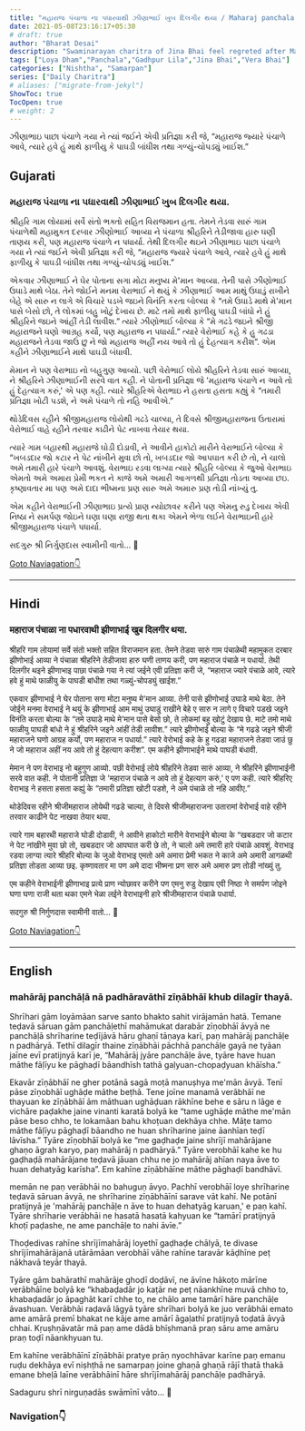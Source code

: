 ```yaml
---
title: "મહારાજ પંચાળા ના પધારવાથી ઝીણાભાઈ ખુબ દિલગીર થયા / Maharaj panchala na padharvathi Jinabhai dilgir thaya"
date: 2021-05-08T23:16:17+05:30
# draft: true
author: "Bharat Desai"
description: "Swaminarayan charitra of Jina Bhai feel regreted after Maharaj declines to come at their home, About lord Swaminarayan"
tags: ["Loya Dham","Panchala","Gadhpur Lila","Jina Bhai","Vera Bhai"]
categories: ["Nishtha", "Samarpan"]
series: ["Daily Charitra"]
# aliases: ["migrate-from-jekyl"]
ShowToc: true
TocOpen: true
# weight: 2
---
```


<!-- this Content Here will shown id listing page till "more" tag -->
ઝીણાભાઇ પાછા પંચાળે ગયા ને ત્યાં જઈને એવી પ્રતિજ્ઞા કરી જે, “મહારાજ જ્યારે પંચાળે આવે, ત્યારે હવે હું માથે ફાળીયુ કે પાઘડી બાંધીશ તથા ગળ્યું-ચોપડ્યું ખાઈશ.”

<!--more-->

## Gujarati
### મહારાજ પંચાળા ના પધારવાથી ઝીણાભાઈ ખુબ દિલગીર થયા.
શ્રીહરિ ગામ લોયામાં સર્વે સંતો ભક્તો સહિત વિરાજમાન હતા. તેમને તેડવા સારું ગામ પંચાળેથી મહામુકત દરબાર ઝીણોભાઈ આવ્યા ને પંચાળા શ્રીહરિને તેડીજાવા હારુ ઘણી તાણય કરી, પણ મહારાજ પંચાળે ન પધાર્યા. તેથી દિલગીર થઇને ઝીણાભાઇ પાછા પંચાળે ગયા ને ત્યાં જઈને એવી પ્રતિજ્ઞા કરી જે, “મહારાજ જ્યારે પંચાળે આવે, ત્યારે હવે હું માથે ફાળીયુ કે પાઘડી બાંધીશ તથા ગળ્યું-ચોપડ્યું ખાઈશ.”

એકવાર ઝીણાભાઈ ને ઘેર પોતાના સગા મોટા મનુષ્ય મે'માન આવ્યા. તેની પાસે ઝીણોભાઈ ઉઘાડે માથે બેઠા. તેને જોઈને મનમા વેરાભાઈ ને થયું કે ઝીણાભાઈ આમ માથું ઉઘાડું રાખીને બેહે એ સારુ ન લાગે એ વિચારે પડખે જઇને વિનંતિ કરતા બોલ્યા કે “તમે ઉઘાડે માથે મે'માન પાસે બેસો છો, તે લોકમાં બહુ ખોટું દેખાય છે. માટે તમો માથે ફાળીયુ પાઘડી બાંધો ને હું શ્રીહરિને જઇને આંહીં તેડી લાવીશ.” ત્યારે ઝીણોભાઈ બોલ્યા કે “મે ગઢડે જઇને શ્રીજી મહારાજને ઘણો આગ્રહ કર્યો, પણ મહારાજ ન પધાર્યા.” ત્યારે વેરોભાઈ કહે કે હુ ગઢડા મહારાજને તેડવા જાઉં છુ ને જો મહારાજ અહીં નય આવે તો હું દેહત્યાગ કરીશ”. એમ કહીને ઝીણાભાઈને માથે પાઘડી બંધાવી.

મેમાન ને પણ વેરાભાઇ નો બહુગુણ આવ્યો. પછી વેરોભાઈ લોયે શ્રીહરિને તેડવા સારું આવ્યા, ને શ્રીહરિને ઝીણાભાઈની સરવે વાત કહી. ને પોતાની પ્રતિજ્ઞા જે 'મહારાજ પંચાળે ન આવે તો હું દેહત્યાગ કરું,' એ પણ કહી. ત્યારે શ્રીહરિએ વેરાભાઇ ને હસતા હસતા કહ્યું કે “તમારી પ્રતિજ્ઞા ખોટી પડશે, ને અમે પંચાળે તો નહિ આવીએ.”

થોડેદિવસ રહીને શ્રીજીમહારાજ લોયેથી ગઢડે ચાલ્યા, તે દિવસે શ્રીજીમહારાજના ઉતારામાં વેરોભાઈ વાહે રહીને તરવાર કાઢીને પેટ નાખવા તેયાર થયા. 

ત્યારે ગામ બહારથી મહારાજે ઘોડી દોડાવી, ને આવીને હાકોટો મારીને વેરાભાઈને બોલ્યા કે “ખબડદાર જો કટાર ને પેટ નાંખીને મુવા છો તો, ખબડદાર જો આપઘાત કરી છે તો, ને ચાલો અમે તમારી હારે પંચાળે આવશું.
વેરાભાઇ રડવા લાગ્યા ત્યારે શ્રીહરિ બોલ્યા કે જુઓ વેરાભાઇ એમતો અમે અમારા પ્રેમી ભકત ને કાજે અમે અમારી આગળથી પ્રતિજ્ઞા તોડતા આવ્યા છઇ. કૃષ્ણાવતાર મા પણ અમે દાદા ભીષ્મના પ્રણ સારુ અમે અમારુ પ્રણ તોડી નાંખ્યું તુ.

એમ કહીને વેરાભાઈની ઝીણાભાઇ પ્રત્યે પ્રાણ ન્યોછાવર કરીને પણ એમનુ રુડુ દેખાય એવી નિષ્ઠા ને સમર્પણ જોઇને ઘણા ઘણા રાજી થતા થકા એમને ભેળા લઈને વેરાભાઇની હારે શ્રીજીમહારાજ પંચાળે પધાર્યા.

સદગુરુ શ્રી નિર્ગુણદાસ સ્વામીની વાતો...
:pray:

<!-- Remove This and add charitra Gujarati -->

[Goto Naviagation:point_down: ](#navigation)

----
## Hindi
### महाराज पंचाळा ना पधारवाथी झीणाभाई खुब दिलगीर थया.
श्रीहरि गाम लोयामां सर्वे संतो भक्तो सहित विराजमान हता. तेमने तेडवा सारुं गाम पंचाळेथी महामुकत दरबार झीणोभाई आव्या ने पंचाळा श्रीहरिने तेडीजावा हारु घणी ताणय करी, पण महाराज पंचाळे न पधार्या. तेथी दिलगीर थइने झीणाभाइ पाछा पंचाळे गया ने त्यां जईने एवी प्रतिज्ञा करी जे, “महाराज ज्यारे पंचाळे आवे, त्यारे हवे हुं माथे फाळीयु के पाघडी बांधीश तथा गळ्युं-चोपड्युं खाईश.”

एकवार झीणाभाई ने घेर पोताना सगा मोटा मनुष्य मे'मान आव्या. तेनी पासे झीणोभाई उघाडे माथे बेठा. तेने जोईने मनमा वेराभाई ने थयुं के झीणाभाई आम माथुं उघाडुं राखीने बेहे ए सारु न लागे ए विचारे पडखे जइने विनंति करता बोल्या के “तमे उघाडे माथे मे'मान पासे बेसो छो, ते लोकमां बहु खोटुं देखाय छे. माटे तमो माथे फाळीयु पाघडी बांधो ने हुं श्रीहरिने जइने आंहीं तेडी लावीश.” त्यारे झीणोभाई बोल्या के “मे गढडे जइने श्रीजी महाराजने घणो आग्रह कर्यो, पण महाराज न पधार्या.” त्यारे वेरोभाई कहे के हु गढडा महाराजने तेडवा जाउं छु ने जो महाराज अहीं नय आवे तो हुं देहत्याग करीश”. एम कहीने झीणाभाईने माथे पाघडी बंधावी.

मेमान ने पण वेराभाइ नो बहुगुण आव्यो. पछी वेरोभाई लोये श्रीहरिने तेडवा सारुं आव्या, ने श्रीहरिने झीणाभाईनी सरवे वात कही. ने पोतानी प्रतिज्ञा जे 'महाराज पंचाळे न आवे तो हुं देहत्याग करुं,' ए पण कही. त्यारे श्रीहरिए वेराभाइ ने हसता हसता कह्युं के “तमारी प्रतिज्ञा खोटी पडशे, ने अमे पंचाळे तो नहि आवीए.”

थोडेदिवस रहीने श्रीजीमहाराज लोयेथी गढडे चाल्या, ते दिवसे श्रीजीमहाराजना उतारामां वेरोभाई वाहे रहीने तरवार काढीने पेट नाखवा तेयार थया. 

त्यारे गाम बहारथी महाराजे घोडी दोडावी, ने आवीने हाकोटो मारीने वेराभाईने बोल्या के “खबडदार जो कटार ने पेट नांखीने मुवा छो तो, खबडदार जो आपघात करी छे तो, ने चालो अमे तमारी हारे पंचाळे आवशुं.
वेराभाइ रडवा लाग्या त्यारे श्रीहरि बोल्या के जुओ वेराभाइ एमतो अमे अमारा प्रेमी भकत ने काजे अमे अमारी आगळथी प्रतिज्ञा तोडता आव्या छइ. कृष्णावतार मा पण अमे दादा भीष्मना प्रण सारु अमे अमारु प्रण तोडी नांख्युं तु.

एम कहीने वेराभाईनी झीणाभाइ प्रत्ये प्राण न्योछावर करीने पण एमनु रुडु देखाय एवी निष्ठा ने समर्पण जोइने घणा घणा राजी थता थका एमने भेळा लईने वेराभाइनी हारे श्रीजीमहाराज पंचाळे पधार्या.

सदगुरु श्री निर्गुणदास स्वामीनी वातो...
:pray:

<!-- Remove This and add charitra Hindi -->

[Goto Naviagation:point_down: ](#navigation)

----
## English
### mahārāj panchāḷā nā padhāravāthī zīṇābhāī khub dilagīr thayā.

Shrīhari gām loyāmāan sarve santo bhakto sahit virājamān hatā. Temane teḍavā sāruan gām panchāḷethī mahāmukat darabār zīṇobhāī āvyā ne panchāḷā shrīharine teḍījāvā hāru ghaṇī tāṇaya karī, paṇ mahārāj panchāḷe n padhāryā. Tethī dilagīr thaine zīṇābhāi pāchhā panchāḷe gayā ne tyāan jaīne evī pratijnyā karī je, “Mahārāj jyāre panchāḷe āve, tyāre have huan māthe fāḷīyu ke pāghaḍī bāandhīsh tathā gaḷyuan-chopaḍyuan khāīsha.”

Ekavār zīṇābhāī ne gher potānā sagā moṭā manuṣhya me'mān āvyā. Tenī pāse zīṇobhāī ughāḍe māthe beṭhā. Tene joīne manamā verābhāī ne thayuan ke zīṇābhāī ām māthuan ughāḍuan rākhīne behe e sāru n lāge e vichāre paḍakhe jaine vinanti karatā bolyā ke “tame ughāḍe māthe me'mān pāse beso chho, te lokamāan bahu khoṭuan dekhāya chhe. Māṭe tamo māthe fāḷīyu pāghaḍī bāandho ne huan shrīharine jaine āanhīan teḍī lāvīsha.” Tyāre zīṇobhāī bolyā ke “me gaḍhaḍe jaine shrījī mahārājane ghaṇo āgrah karyo, paṇ mahārāj n padhāryā.” Tyāre verobhāī kahe ke hu gaḍhaḍā mahārājane teḍavā jāuan chhu ne jo mahārāj ahīan naya āve to huan dehatyāg karīsha”. Em kahīne zīṇābhāīne māthe pāghaḍī bandhāvī.

memān ne paṇ verābhāi no bahuguṇ āvyo. Pachhī verobhāī loye shrīharine teḍavā sāruan āvyā, ne shrīharine zīṇābhāīnī sarave vāt kahī. Ne potānī pratijnyā je 'mahārāj panchāḷe n āve to huan dehatyāg karuan,' e paṇ kahī. Tyāre shrīharie verābhāi ne hasatā hasatā kahyuan ke “tamārī pratijnyā khoṭī paḍashe, ne ame panchāḷe to nahi āvīe.”

Thoḍedivas rahīne shrījīmahārāj loyethī gaḍhaḍe chālyā, te divase shrījīmahārājanā utārāmāan verobhāī vāhe rahīne taravār kāḍhīne peṭ nākhavā teyār thayā. 

Tyāre gām bahārathī mahārāje ghoḍī doḍāvī, ne āvīne hākoṭo mārīne verābhāīne bolyā ke “khabaḍadār jo kaṭār ne peṭ nāankhīne muvā chho to, khabaḍadār jo āpaghāt karī chhe to, ne chālo ame tamārī hāre panchāḷe āvashuan. Verābhāi raḍavā lāgyā tyāre shrīhari bolyā ke juo verābhāi emato ame amārā premī bhakat ne kāje ame amārī āgaḷathī pratijnyā toḍatā āvyā chhai. Kṛuṣhṇāvatār mā paṇ ame dādā bhīṣhmanā praṇ sāru ame amāru praṇ toḍī nāankhyuan tu.

Em kahīne verābhāīnī zīṇābhāi pratye prāṇ nyochhāvar karīne paṇ emanu ruḍu dekhāya evī niṣhṭhā ne samarpaṇ joine ghaṇā ghaṇā rājī thatā thakā emane bheḷā laīne verābhāinī hāre shrījīmahārāj panchāḷe padhāryā.

Sadaguru shrī nirguṇadās swāmīnī vāto...
:pray:

### Navigation:point_down: